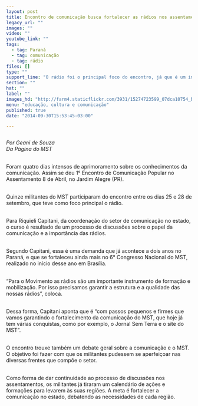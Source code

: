 ```yaml
---
layout: post
title: Encontro de comunicação busca fortalecer as rádios nos assentamentos
legacy_url: ""
images: ""
video: ""
youtube_link: ""
tags:
  - tag: Paraná
  - tag: comunicação
  - tag: rádio
files: []
type: ""
support_line: "O rádio foi o principal foco do encontro, já que é um importante instrumento de formação e mobilização do Movimento"
section: ""
hat: ""
label: ""
images_hd: "http://farm4.staticflickr.com/3931/15274723599_07dca10754_b.jpg"
menu: "educação, cultura e comunicação"
published: true
date: "2014-09-30T15:53:45-03:00"

---
```

<p><img alt="" src="http://farm4.staticflickr.com/3931/15274723599_07dca10754_b.jpg" /></p>

<p><em>Por Geani de Souza<br />
Da P&aacute;gina do MST</em></p>

<p><br />
Foram quatro dias intensos de aprimoramento sobre os conhecimentos da comunica&ccedil;&atilde;o. Assim se deu 1&deg; Encontro de Comunica&ccedil;&atilde;o Popular no Assentamento 8 de Abril, no Jardim Alegre (PR).</p>

<p><br />
Quinze militantes do MST participaram do encontro entre os dias 25 e 28 de setembro, que teve como foco principal o r&aacute;dio.</p>

<p><br />
Para Riquieli Capitani, da coordena&ccedil;&atilde;o do setor de comunica&ccedil;&atilde;o no estado, o curso &eacute; resultado de um processo de discuss&otilde;es sobre o papel da comunica&ccedil;&atilde;o e a import&acirc;ncia das r&aacute;dios.&nbsp;</p>

<p><br />
Segundo Capitani, essa &eacute; uma demanda que j&aacute; acontece a dois anos no Paran&aacute;, e que se fortaleceu ainda mais no 6&deg; Congresso Nacional do MST, realizado no in&iacute;cio desse ano em Bras&iacute;lia.</p>

<p><br />
&ldquo;Para o Movimento as r&aacute;dios s&atilde;o um importante instrumento de forma&ccedil;&atilde;o e mobiliza&ccedil;&atilde;o. Por isso precisamos garantir a estrutura e a qualidade das nossas r&aacute;dios&rdquo;, coloca.&nbsp;</p>

<p><br />
Dessa forma, Capitani aponta que &eacute; &ldquo;com passos pequenos e firmes que vamos garantindo o fortalecimento da comunica&ccedil;&atilde;o do MST, que hoje j&aacute; tem v&aacute;rias conquistas, como por exemplo, o Jornal Sem Terra e o site do MST&rdquo;.</p>

<p><br />
O encontro trouxe tamb&eacute;m um debate geral sobre a comunica&ccedil;&atilde;o e o MST. O objetivo foi fazer com que os militantes pudessem se aperfei&ccedil;oar nas diversas frentes que comp&otilde;e o setor.</p>

<p><br />
Como forma de dar continuidade ao processo de discuss&otilde;es nos assentamentos, os militantes j&aacute; tiraram um calend&aacute;rio de a&ccedil;&otilde;es e forma&ccedil;&otilde;es para levarem &agrave;s suas regi&otilde;es. A meta &eacute; fortalecer a comunica&ccedil;&atilde;o no estado, debatendo as necessidades de cada regi&atilde;o.</p>

<p><img alt="" src="http://farm4.staticflickr.com/3933/15438389236_1ded8eac19_b.jpg" /></p>
